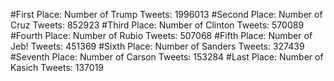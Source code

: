 #First Place: Number of Trump Tweets: 1996013
#Second Place: Number of Cruz Tweets: 852923
#Third Place: Number of Clinton Tweets: 570089
#Fourth Place: Number of Rubio Tweets: 507068
#Fifth Place: Number of Jeb! Tweets: 451369
#Sixth Place: Number of Sanders Tweets: 327439
#Seventh Place: Number of Carson Tweets: 153284
#Last Place: Number of Kasich Tweets: 137019
